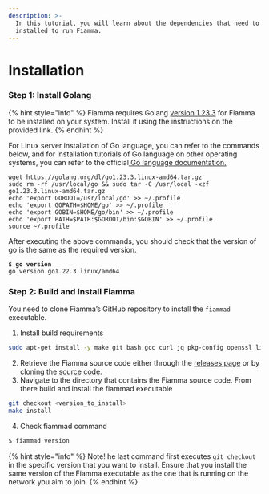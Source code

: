 ```yaml
---
description: >-
  In this tutorial, you will learn about the dependencies that need to be
  installed to run Fiamma.
---
```


# Installation

### Step 1: Install Golang <a href="#step-1-install-golang" id="step-1-install-golang"></a>

{% hint style="info" %}
Fiamma requires Golang [version 1.23.3](https://go.dev/doc/install) for Fiamma to be installed on your system. Install it using the instructions on the provided link.
{% endhint %}

For Linux server installation of Go language, you can refer to the commands below, and for installation tutorials of Go language on other operating systems, you can refer to the official[ Go language documentation.](https://go.dev/doc/install)

```
wget https://golang.org/dl/go1.23.3.linux-amd64.tar.gz
sudo rm -rf /usr/local/go && sudo tar -C /usr/local -xzf go1.23.3.linux-amd64.tar.gz
echo 'export GOROOT=/usr/local/go' >> ~/.profile
echo 'export GOPATH=$HOME/go' >> ~/.profile
echo 'export GOBIN=$HOME/go/bin' >> ~/.profile
echo 'export PATH=$PATH:$GOROOT/bin:$GOBIN' >> ~/.profile
source ~/.profile
```

After executing the above commands, you should check that the version of go is the same as the required version.

<pre class="language-bash"><code class="lang-bash"><strong>$ go version
</strong>go version go1.22.3 linux/amd64
</code></pre>

### Step 2: Build and Install Fiamma <a href="#step-1-install-golang" id="step-1-install-golang"></a>

You need to clone Fiamma’s GitHub repository to install the `fiammad` executable.

1. Install build requirements

```bash
sudo apt-get install -y make git bash gcc curl jq pkg-config openssl libssl-dev
```

2. Retrieve the Fiamma source code either through the [releases page](https://github.com/fiamma-chain/fiamma/releases) or by cloning the [source code](https://github.com/fiamma-chain/fiamma).
3. Navigate to the directory that contains the Fiamma source code. From there build and install the fiammad executable

```bash
git checkout <version_to_install>
make install
```

4. Check fiammad command

```bash
$ fiammad version
```

{% hint style="info" %}
Note! he last command first executes `git checkout` in the specific version that you want to install. Ensure that you install the same version of the Fiamma executable as the one that is running on the network you aim to join.
{% endhint %}
